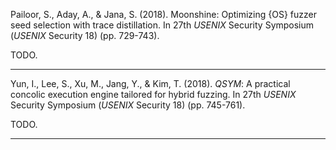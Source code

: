 Pailoor, S., Aday, A., & Jana, S. (2018). Moonshine: Optimizing {OS} fuzzer seed selection with trace distillation. In 27th _USENIX_ Security Symposium (_USENIX_ Security 18) (pp. 729-743).

TODO.

<hr/>

Yun, I., Lee, S., Xu, M., Jang, Y., & Kim, T. (2018). _QSYM_: A practical concolic execution engine tailored for hybrid fuzzing. In 27th _USENIX_ Security Symposium (_USENIX_ Security 18) (pp. 745-761).

TODO.

<hr/>

